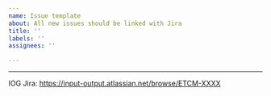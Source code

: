 ```yaml
---
name: Issue template
about: All new issues should be linked with Jira
title: ''
labels: ''
assignees: ''

---
```


<!--
After posting a new issue here on GitHub, make sure that there is a corresponding ticket on Jira:

1. Go to Jira: <https://input-output.atlassian.net/jira/software/c/projects/ETCM/boards/1204>
2. Create a new ticket there. Copy the issue title from GitHub. Put just the link to GitHub issue in the description.
3. In order for the ticket to show on the board you need to add a label. In the client squad we use `Sidechains_Client_Squad`. This might later change once you start working in a different squad, but for now use that label
4. Set the Epic to ETCM-5178 (Improve the trustless sidechain)
5. If you intend to start working on the new issue right away make sure to add the ticket to the current sprint and assign yourself.
6. Go back to GitHub and edit the description to point back to Jira Ticket - see below.
7. Try to add labels to categorize the issue here on GitHub. If unsure, ask or leave empty.
-->

----

IOG Jira: https://input-output.atlassian.net/browse/ETCM-XXXX
